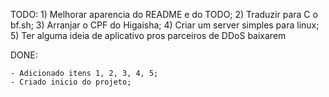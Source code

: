 TODO:
	1) Melhorar aparencia do README e do TODO;
	2) Traduzir para C o bf.sh;
	3) Arranjar o CPF do Higaisha;
	4) Criar um server simples para linux;
	5) Ter alguma ideia de aplicativo pros parceiros de DDoS baixarem

DONE:

	- Adicionado itens 1, 2, 3, 4, 5;
	- Criado inicio do projeto;

